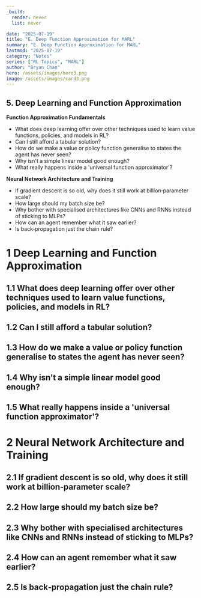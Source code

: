 ```yaml
---
_build:
  render: never
  list: never

date: "2025-07-19"
title: "E. Deep Function Approximation for MARL"
summary: "E. Deep Function Approximation for MARL"
lastmod: "2025-07-19"
category: "Notes"
series: ["RL Topics", "MARL"]
author: "Bryan Chan"
hero: /assets/images/hero3.png
image: /assets/images/card3.png
---
```


## 5. Deep Learning and Function Approximation

**Function Approximation Fundamentals**
- What does deep learning offer over other techniques used to learn value functions, policies, and models in RL?
- Can I still afford a tabular solution?
- How do we make a value or policy function generalise to states the agent has never seen?
- Why isn't a simple linear model good enough?
- What really happens inside a 'universal function approximator'?

**Neural Network Architecture and Training**
- If gradient descent is so old, why does it still work at billion‑parameter scale?
- How large should my batch size be?
- Why bother with specialised architectures like CNNs and RNNs instead of sticking to MLPs?
- How can an agent remember what it saw earlier?
- Is back‑propagation just the chain rule?


# 1 Deep Learning and Function Approximation

## 1.1 What does deep learning offer over other techniques used to learn value functions, policies, and models in RL?

## 1.2 Can I still afford a tabular solution?

## 1.3 How do we make a value or policy function generalise to states the agent has never seen?

## 1.4 Why isn't a simple linear model good enough?

## 1.5 What really happens inside a 'universal function approximator'?

# 2 Neural Network Architecture and Training

## 2.1 If gradient descent is so old, why does it still work at billion‑parameter scale?

## 2.2 How large should my batch size be?

## 2.3 Why bother with specialised architectures like CNNs and RNNs instead of sticking to MLPs?

## 2.4 How can an agent remember what it saw earlier?

## 2.5 Is back‑propagation just the chain rule?
















